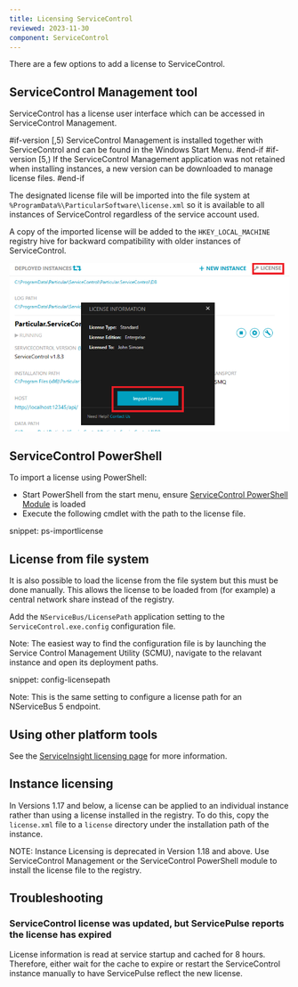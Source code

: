 ```yaml
---
title: Licensing ServiceControl
reviewed: 2023-11-30
component: ServiceControl
---
```


There are a few options to add a license to ServiceControl.

## ServiceControl Management tool

ServiceControl has a license user interface which can be accessed in ServiceControl Management. 

#if-version [,5)
ServiceControl Management is installed together with ServiceControl and can be found in the Windows Start Menu.
#end-if
#if-version [5,)
If the ServiceControl Management application was not retained when installing instances, a new version can be downloaded to manage license files.
#end-if

The designated license file will be imported into the file system at `%ProgramData%\ParticularSoftware\license.xml` so it is available to all instances of ServiceControl regardless of the service account used.

A copy of the imported license will be added to the `HKEY_LOCAL_MACHINE` registry hive for backward compatibility with older instances of ServiceControl.

![](managementutil-addlicense.png 'width=500')


## ServiceControl PowerShell

To import a license using PowerShell:

 * Start PowerShell from the start menu, ensure [ServiceControl PowerShell Module](/servicecontrol/powershell.md) is loaded
 * Execute the following cmdlet with the path to the license file.

snippet: ps-importlicense

## License from file system

It is also possible to load the license from the file system but this must be done manually. This allows the license to be loaded from (for example) a central network share instead of the registry.

Add the `NServiceBus/LicensePath` application setting to the `ServiceControl.exe.config` configuration file.

Note: The easiest way to find the configuration file is by launching the Service Control Management Utility (SCMU), navigate to the relavant instance and open its deployment paths.

snippet: config-licensepath

Note: This is the same setting to configure a license path for an NServiceBus 5 endpoint.


## Using other platform tools

See the [ServiceInsight licensing page](/serviceinsight/license.md) for more information.

## Instance licensing

In Versions 1.17 and below, a license can be applied to an individual instance rather than using a license installed in the registry. To do this, copy the `license.xml` file to a `license` directory under the installation path of the instance.

NOTE: Instance Licensing is deprecated in Version 1.18 and above. Use ServiceControl Management or the ServiceControl PowerShell module to install the license file to the registry.

## Troubleshooting

### ServiceControl license was updated, but ServicePulse reports the license has expired

License information is read at service startup and cached for 8 hours. Therefore, either wait for the cache to expire or restart the ServiceControl instance manually to have ServicePulse reflect the new license.
